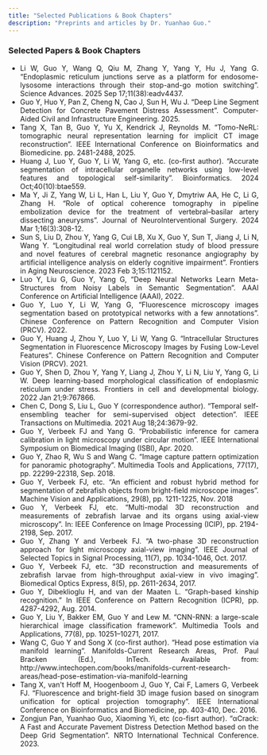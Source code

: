 ```yaml
---
title: "Selected Publications & Book Chapters"
description: "Preprints and articles by Dr. Yuanhao Guo."
---
```


### Selected Papers & Book Chapters
<div style="text-align: justify;">
<ul type="disc">
<li> Li W, Guo Y, Wang Q, Qiu M, Zhang Y, Yang Y, Hu J, Yang G. “Endoplasmic reticulum junctions serve as a platform for endosome-lysosome interactions through their stop-and-go motion switching”. Science Advances. 2025 Sep 17;11(38):eadv4437.</li>
<li> Guo Y, Huo Y, Pan Z, Cheng N, Cao J, Sun H, Wu J. “Deep Line Segment Detection for Concrete Pavement Distress Assessment”. Computer-Aided Civil and Infrastructure Engineering. 2025. </li>
<li> Tang X, Tan B, Guo Y, Yu X, Kendrick J, Reynolds M. “Tomo-NeRL: tomographic neural representation learning for implicit CT image reconstruction”. IEEE International Conference on Bioinformatics and Biomedicine. pp. 2481-2488, 2025.</li>
<li> Huang J, Luo Y, Guo Y, Li W, Yang G, etc. (co-first author). “Accurate segmentation of intracellular organelle networks using low-level features and topological self-similarity”. Bioinformatics. 2024 Oct;40(10):btae559.</li>
<li> Ma Y, Ji Z, Yang W, Li L, Han L, Liu Y, Guo Y, Dmytriw AA, He C, Li G, Zhang H. “Role of optical coherence tomography in pipeline embolization device for the treatment of vertebral–basilar artery dissecting aneurysms”. Journal of NeuroInterventional Surgery. 2024 Mar 1;16(3):308-12.</li>
<li> Sun S, Liu D, Zhou Y, Yang G, Cui LB, Xu X, Guo Y, Sun T, Jiang J, Li N, Wang Y. “Longitudinal real world correlation study of blood pressure and novel features of cerebral magnetic resonance angiography by artificial intelligence analysis on elderly cognitive impairment”. Frontiers in Aging Neuroscience. 2023 Feb 3;15:1121152.</li>
<li> Luo Y, Liu G, Guo Y, Yang G, “Deep Neural Networks Learn Meta-Structures from Noisy Labels in Semantic Segmentation”. AAAI Conference on Artificial Intelligence (AAAI), 2022. </li>
<li> Guo Y, Luo Y, Li W, Yang G, “Fluorescence microscopy images segmentation based on prototypical networks with a few annotations”. Chinese Conference on Pattern Recognition and Computer Vision (PRCV). 2022.</li>
<li> Guo Y, Huang J, Zhou Y, Luo Y, Li W, Yang G. “Intracellular Structures Segmentation in Fluorescence Microscopy Images by Fusing Low-Level Features”. Chinese Conference on Pattern Recognition and Computer Vision (PRCV). 2021.</li>
<li> Guo Y, Shen D, Zhou Y, Yang Y, Liang J, Zhou Y, Li N, Liu Y, Yang G, Li W. Deep learning-based morphological classification of endoplasmic reticulum under stress. Frontiers in cell and developmental biology. 2022 Jan 21;9:767866. </li>
<li> Chen C, Dong S, Liu L, Guo Y (correspondence author). “Temporal self-ensembling teacher for semi-supervised object detection”. IEEE Transactions on Multimedia. 2021 Aug 18;24:3679-92.</li>
<li> Guo Y, Verbeek FJ and Yang G. “Probabilistic inference for camera calibration in light microscopy under circular motion”. IEEE International Symposium on Biomedical Imaging (ISBI), Apr. 2020.</li>
<li> Guo Y, Zhao R, Wu S and Wang C. “Image capture pattern optimization for panoramic photography”. Multimedia Tools and Applications, 77(17), pp. 22299-22318, Sep. 2018. </li>
<li> Guo Y, Verbeek FJ, etc. “An efficient and robust hybrid method for segmentation of zebrafish objects from bright-field microscope images”. Machine Vision and Applications, 29(8), pp. 1211-1225, Nov. 2018 </li>
<li> Guo Y, Verbeek FJ, etc. “Multi-modal 3D reconstruction and measurements of zebrafish larvae and its organs using axial-view microscopy”. In: IEEE Conference on Image Processing (ICIP), pp. 2194-2198, Sep. 2017. </li>
<li> Guo Y, Zhang Y and Verbeek FJ. “A two-phase 3D reconstruction approach for light microscopy axial-view imaging”. IEEE Journal of Selected Topics in Signal Processing, 11(7), pp. 1034-1046, Oct. 2017. </li>
<li> Guo Y, Verbeek FJ, etc. “3D reconstruction and measurements of zebrafish larvae from high-throughput axial-view in vivo imaging”. Biomedical Optics Express, 8(5), pp. 2611-2634, 2017. </li>
<li> Guo Y, Dibeklioglu H, and van der Maaten L. “Graph-based kinship recognition.” In IEEE Conference on Pattern Recognition (ICPR), pp. 4287-4292, Aug. 2014.</li>
<li> Guo Y, Liu Y, Bakker EM, Guo Y and Lew M. “CNN-RNN: a large-scale hierarchical image classification framework”. Multimedia Tools and Applications, 77(8), pp. 10251–10271, 2017.</li>
<li> Wang C, Guo Y and Song X (co-first author). “Head pose estimation via manifold learning”. Manifolds-Current Research Areas, Prof. Paul Bracken (Ed.), InTech. Available from: http://www.intechopen.com/books/manifolds-current-research-areas/head-pose-estimation-via-manifold-learning</li>
<li> Tang X, van't Hoff M, Hoogenboom J, Guo Y, Cai F, Lamers G, Verbeek FJ. “Fluorescence and bright-field 3D image fusion based on sinogram unification for optical projection tomography”. IEEE International Conference on Bioinformatics and Biomedicine, pp. 403-410, Dec. 2016.</li>
<li> Zongjun Pan, Yuanhao Guo, Xiaoming Yi, etc (co-fisrt author). “αCrack: A Fast and Accurate Pavement Distress Detection Method based on the Deep Grid Segmentation”. NRTO International Technical Conference. 2023.</li>
<ul>
</div>